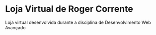 # Loja Virtual de Roger Corrente   

Loja virtual desenvolvida durante a disciplina de Desenvolvimento Web Avançado
